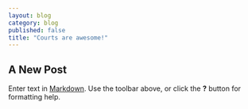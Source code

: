 ```yaml
---
layout: blog
category: blog
published: false
title: "Courts are awesome!"
---
```


## A New Post

Enter text in [Markdown](http://daringfireball.net/projects/markdown/). Use the toolbar above, or click the **?** button for formatting help.
